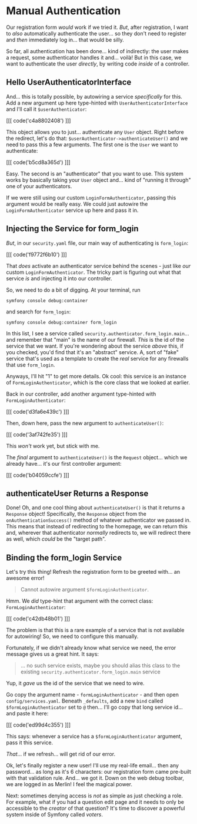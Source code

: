 # Manual Authentication

Our registration form *would* work if we tried it. *But*, after registration, I want
to *also* automatically authenticate the user... so they don't need to register and
*then* immediately log in... that would be silly.

So far, all authentication has been done... kind of indirectly: the user makes a
request, some authenticator handles it and... voilà! But in this case, we want to
authenticate the user *directly*, by writing code *inside* of a controller.

## Hello UserAuthenticatorInterface

And... this is totally possible, by autowiring a service *specifically* for this.
Add a new argument up here type-hinted with `UserAuthenticatorInterface` and I'll
call it `$userAuthenticator`:

[[[ code('c4a8802408') ]]]

This object allows you to just... authenticate any `User` object. Right before the
redirect, let's do that: `$userAuthenticator->authenticateUser()` and we need to
pass this a few arguments. The first one is the `User` we want to authenticate:

[[[ code('b5cd8a365d') ]]]

Easy. The second is an "authenticator" that you want to use. This system works by
basically taking your `User` object and... kind of "running it through" one of your
authenticators.

If we were still using our custom `LoginFormAuthenticator`, passing this argument
would be really easy. We could just autowire the `LoginFormAuthenticator` service
up here and pass it in.

## Injecting the Service for form_login

*But*, in our `security.yaml` file, our main way of authenticating is `form_login`:

[[[ code('f9772f6b10') ]]]

That *does* activate an authenticator service behind the scenes - just like *our*
custom `LoginFormAuthenticator`. The tricky part is figuring out what that service
*is* and injecting it into our controller.

So, we need to do a bit of digging. At your terminal, run

```terminal
symfony console debug:container
```

and search for `form_login`:

```terminal-silent
symfony console debug:container form_login
```

In this list, I see a service called `security.authenticator.form_login.main`...
and remember that "main" is the name of our firewall. *This* is the id of the service
that we want. If you're wondering about the service *above* this, if you checked,
you'd find that it's an "abstract" service. A, sort of "fake" service that's
used as a template to create the *real* service for any firewalls that use
`form_login`.

Anyways, I'll hit "1" to get more details. Ok cool: this service is an instance of
`FormLoginAuthenticator`, which is the core class that we looked at earlier.

Back in our controller, add another argument type-hinted with `FormLoginAuthenticator`:

[[[ code('d3fa6e439c') ]]]

Then, down here, pass the new argument to `authenticateUser()`:

[[[ code('3af742fe35') ]]]

This *won't* work yet, but stick with me.

The *final* argument to `authenticateUser()` is the `Request` object... which we
already have... it's our first controller argument:

[[[ code('b04059ccfe') ]]]

## authenticateUser Returns a Response

Done! Oh, and one cool thing about `authenticateUser()` is that it returns a
`Response` object! Specifically, the `Response` object from the
`onAuthenticationSuccess()` method of whatever authenticator we passed in. This
means that instead of redirecting to the homepage, we can return this and, wherever
that authenticator *normally* redirects to, we will redirect there as well, which
*could* be the "target path".

## Binding the form_login Service

Let's try this thing! Refresh the registration form to be greeted with... an awesome
error!

> Cannot autowire argument `$formLoginAuthenticator`.

Hmm. We *did* type-hint that argument with the correct class:
`FormLoginAuthenticator`:

[[[ code('c42db48b01') ]]]

The problem is that this is a rare example of a service that is not available
for autowiring! So, we need to configure this manually.

Fortunately, if we didn't already know what service we need, the error message
gives us a great hint. It says:

> ... no such service exists, maybe you should alias this class to the
> existing `security.authenticator.form_login.main` service

Yup, it *gave* us the id of the service that we need to wire.

Go copy the argument name - `formLoginAuthenticator` - and then open
`config/services.yaml`. Beneath `_defaults`, add a new `bind` called
`$formLoginAuthenticator` set to `@` then... I'll go copy that long service
id... and paste it here:

[[[ code('ed99d4c355') ]]]

This says: whenever a service has a `$formLoginAuthenticator` argument, pass it
this service.

*That*... if we refresh... will get rid of our error.

Ok, let's finally register a new user! I'll use my real-life email... then any
password... as long as it's 6 characters: our registration form came pre-built
with that validation rule. And... we got it. Down on the web debug toolbar, we
are logged in as Merlin! I feel the magical power.

Next: sometimes denying access is *not* as simple as just checking a role. For
example, what if you had a question edit page and it needs to only be accessible
to the *creator* of that question? It's time to discover a powerful system inside
of Symfony called *voters*.
